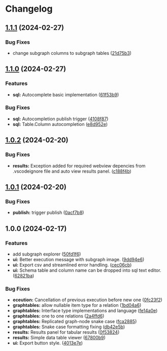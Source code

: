 # Changelog

## [1.1.1](https://github.com/semiotic-ai/vscode-sql-studio/compare/v1.1.0...v1.1.1) (2024-02-27)

### Bug Fixes

- change subgraph columns to subgraph tables ([21d75b3](https://github.com/semiotic-ai/vscode-sql-studio/commit/21d75b3c548876623b7d9fbb826239cc0d699127))

## [1.1.0](https://github.com/semiotic-ai/vscode-sql-studio/compare/v1.0.2...v1.1.0) (2024-02-27)

### Features

- **sql:** Autocomplete basic implementation ([61f53b9](https://github.com/semiotic-ai/vscode-sql-studio/commit/61f53b9eb3d12068baaafc559455ffd37cd1f480))

### Bug Fixes

- **sql:** Autocompletion publish trigger ([4108f87](https://github.com/semiotic-ai/vscode-sql-studio/commit/4108f874c2f20fa5deefad6770403023911ad536))
- **sql:** Table.Column autocompletion ([e8d952e](https://github.com/semiotic-ai/vscode-sql-studio/commit/e8d952e3fc57f19aa0957426c95c6cd8143947f5))

## [1.0.2](https://github.com/semiotic-ai/vscode-sql-studio/compare/v1.0.1...v1.0.2) (2024-02-20)

### Bug Fixes

- **results:** Exception added for required webview depencies from .vscodeignore file and auto view results panel. ([c188f4b](https://github.com/semiotic-ai/vscode-sql-studio/commit/c188f4babbea8e38c0550c68bd8799a38c74fd50))

## [1.0.1](https://github.com/semiotic-ai/vscode-sql-studio/compare/v1.0.0...v1.0.1) (2024-02-20)

### Bug Fixes

- **publish:** trigger publish ([0acf7b8](https://github.com/semiotic-ai/vscode-sql-studio/commit/0acf7b8565a60f5bbc7c29636f27eedcecf5b717))

## 1.0.0 (2024-02-17)

### Features

- add subgraph explorer ([50fd1f6](https://github.com/semiotic-ai/vscode-sql-studio/commit/50fd1f674d76e4d33313aa4c4cee5ab65cd48beb))
- **ui:** Better execution message with subgraph image. ([9dd94e6](https://github.com/semiotic-ai/vscode-sql-studio/commit/9dd94e65c818e912e6b0fd2609c62d77dcbcb472))
- **ui:** Export csv and streamlined error handling. ([cec06cb](https://github.com/semiotic-ai/vscode-sql-studio/commit/cec06cb52341fcbb218ee34f0fcc8f0ded981209))
- **ui:** Schema table and column name can be dropped into sql text editor. ([62821ba](https://github.com/semiotic-ai/vscode-sql-studio/commit/62821ba183cf36313b3f5ac84a3fab65361f8f08))

### Bug Fixes

- **eceution:** Cancellation of previous execution before new one ([0fc23f2](https://github.com/semiotic-ai/vscode-sql-studio/commit/0fc23f212ca28083a9dbfa78c136adfbe0c9aaaf))
- **graphtables:** allow nullable item type for a relation ([1bd04a6](https://github.com/semiotic-ai/vscode-sql-studio/commit/1bd04a644ab855f0970d59117dfd87c5413befb8))
- **graphtables:** Interface type implementations and language ([fe14a0e](https://github.com/semiotic-ai/vscode-sql-studio/commit/fe14a0ec351662ddd93a41a2f4ef4703dfa38b75))
- **graphtables:** one to one relations ([2a4ffd6](https://github.com/semiotic-ai/vscode-sql-studio/commit/2a4ffd696619249cd73361572791171910eb9d29))
- **graphtables:** Replicated graph-node snake case ([fca2885](https://github.com/semiotic-ai/vscode-sql-studio/commit/fca28852668495baa3e54ff132f51c1577d6c197))
- **graphtables:** Snake case formatting fixing ([db42e5b](https://github.com/semiotic-ai/vscode-sql-studio/commit/db42e5b825f399366cac72275cdd643edda7a260))
- **results:** Results panel for tabular results ([0f53824](https://github.com/semiotic-ai/vscode-sql-studio/commit/0f538241281f0b94fd75a6be9bbe8e4543d13192))
- **results:** Simple data table viewer ([67800b9](https://github.com/semiotic-ai/vscode-sql-studio/commit/67800b90c84b2af8e8e4402f8248a71814b935bc))
- **ui:** Export button style. ([4013e7e](https://github.com/semiotic-ai/vscode-sql-studio/commit/4013e7efcd27ae2bc86e55b91996634690c593cb))

